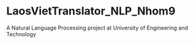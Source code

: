 # LaosVietTranslator_NLP_Nhom9
 A Natural Language Processing project at University of Engineering and Technology

